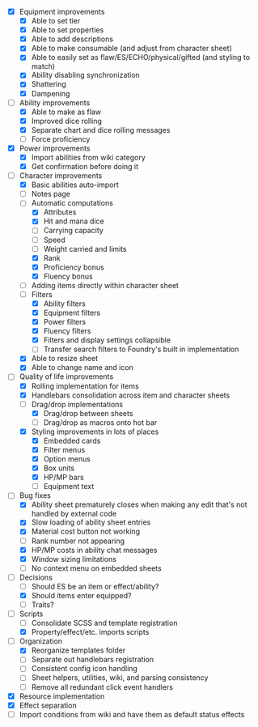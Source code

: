 - [x] Equipment improvements
  - [x] Able to set tier
  - [x] Able to set properties
  - [x] Able to add descriptions
  - [x] Able to make consumable (and adjust from character sheet)
  - [x] Able to easily set as flaw/ES/ECHO/physical/gifted (and styling to match)
  - [x] Ability disabling synchronization
  - [x] Shattering
  - [x] Dampening
- [ ] Ability improvements
  - [x] Able to make as flaw
  - [x] Improved dice rolling
  - [x] Separate chart and dice rolling messages
  - [ ] Force proficiency
- [x] Power improvements
  - [x] Import abilities from wiki category
  - [x] Get confirmation before doing it
- [ ] Character improvements
  - [x] Basic abilities auto-import
  - [ ] Notes page
  - [ ] Automatic computations
    - [x] Attributes
    - [x] Hit and mana dice
    - [ ] Carrying capacity
    - [ ] Speed
    - [ ] Weight carried and limits
    - [x] Rank
    - [x] Proficiency bonus
    - [x] Fluency bonus
  - [ ] Adding items directly within character sheet
  - [ ] Filters
    - [x] Ability filters
    - [x] Equipment filters
    - [x] Power filters
    - [x] Fluency filters
    - [x] Filters and display settings collapsible
    - [ ] Transfer search filters to Foundry's built in implementation
  - [x] Able to resize sheet
  - [x] Able to change name and icon
- [ ] Quality of life improvements
  - [x] Rolling implementation for items
  - [x] Handlebars consolidation across item and character sheets
  - [ ] Drag/drop implementations
    - [x] Drag/drop between sheets
    - [ ] Drag/drop as macros onto hot bar
  - [x] Styling improvements in lots of places
    - [x] Embedded cards
    - [x] Filter menus
    - [x] Option menus
    - [x] Box units
    - [x] HP/MP bars
    - [ ] Equipment text
- [ ] Bug fixes
  - [x] Ability sheet prematurely closes when making any edit that's not handled by external code
  - [x] Slow loading of ability sheet entries
  - [x] Material cost button not working
  - [ ] Rank number not appearing
  - [x] HP/MP costs in ability chat messages
  - [x] Window sizing limitations
  - [ ] No context menu on embedded sheets
- [ ] Decisions
  - [ ] Should ES be an item or effect/ability?
  - [x] Should items enter equipped?
  - [ ] Traits?
- [ ] Scripts
  - [ ] Consolidate SCSS and template registration
  - [x] Property/effect/etc. imports scripts
- [ ] Organization
  - [x] Reorganize templates folder
  - [ ] Separate out handlebars registration
  - [ ] Consistent config icon handling
  - [ ] Sheet helpers, utilities, wiki, and parsing consistency
  - [ ] Remove all redundant click event handlers
- [x] Resource implementation
- [x] Effect separation
- [ ] Import conditions from wiki and have them as default status effects
